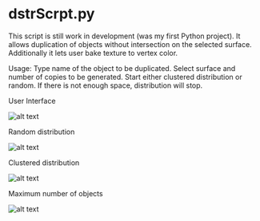 # dstrScrpt.py

This script is still work in development (was my first Python project). It allows duplication of objects without intersection on the selected surface. Additionally it lets user bake texture to vertex color.

Usage: Type name of the object to be duplicated. Select surface and number of copies to be generated. Start either clustered distribution or random. If there is not enough space, distribution will stop.

User Interface

![alt text](/screenshots/blender_2018-03-11_22-28-13.png?raw=true "Interface")

Random distribution

![alt text](/screenshots/distr1.gif?raw=true "Random Distr")

Clustered distribution

![alt text](/screenshots/distr2.gif?raw=true "Clustered Distr")

Maximum number of objects

![alt text](/screenshots/distr3.gif?raw=true "Max Distr")

